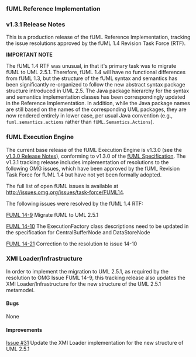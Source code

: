 ### fUML Reference Implementation
### v1.3.1 Release Notes

This is a production release of the fUML Reference Implementation, tracking the issue resolutions approved by 
the fUML 1.4 Revision Task Force (RTF).

**IMPORTANT NOTE**

The fUML 1.4 RTF was unusual, in that it's primary task was to migrate fUML to UML 2.5.1. Therefore, fUML 1.4 
will have no functional differences from fUML 1.3, but the structure of the fUML syntax and semantics has been
significantly re-organized to follow the new abstract syntax package structure introduced in UML 2.5.
The Java package hierarchy for the syntax and semantics implementation classes has been correspondingly updated
in the Reference Implementation. In addition, while the Java package names are still based on the names of the 
corresponding UML packages, they are now rendered entirely in lower case, per usual Java convention (e.g., 
`fuml.semantics.actions` rather than `fUML.Semantics.Actions`).

### fUML Execution Engine

The current base release of the fUML Execution Engine is v1.3.0 (see the [v1.3.0 Release Notes](./fuml-1.3.0.md)), 
conforming to v1.3.0 of the [fUML Specification](http://www.omg.org/spec/FUML/1.3.0).
The v1.3.1 tracking release includes implementation of resolutions to the following OMG issues, which have
been approved by the fUML Revision Task Force for fUML 1.4 but have not yet been
formally adopted.

The full list of open fUML issues is available at http://issues.omg.org/issues/task-force/FUML14.

The following issues were resolved by the fUML 1.4 RTF:

[FUML 14-9](http://issues.omg.org/issues/task-force/FUML14#issue-42353) Migrate fUML to UML 2.5.1

[FUML 14-10](http://issues.omg.org/issues/task-force/FUML14#issue-42655) The ExecutionFactory class descriptions need 
to be updated in the specification for CentralBufferNode and DataStoreNode

[FUML 14-21](http://issues.omg.org/issues/task-force/FUML14#issue-42985) Correction to the resolution to issue 14-10

### XMI Loader/Infrastructure

In order to implement the migration to UML 2.5.1, as required by the resolution to OMG Issue FUML 14-9, 
this tracking release also updates the XMI Loader/Infrastructure for the new structure of the UML 2.5.1 metamodel.

#### Bugs

None

#### Improvements

[Issue #31](https://github.com/ModelDriven/fUML-Reference-Implementation/issues/31) Update the XMI Loader implementation for the new structure of UML 2.5.1

